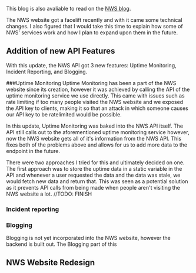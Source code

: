 This blog is also avaliable to read on the [NWS blog]().

The NWS website got a facelift recently and with it came some technical changes.
I also figured that I would take this time to explain how some of NWS' services work
and how I plan to expand upon them in the future.
## Addition of new API Features

With this update, the NWS API got 3 new features: Uptime Monitoring, Incident Reporting, 
and Blogging.

###Uptime Monitoring
Uptime Monitoring has been a part of the NWS website since its creation, however
it was achieved by calling the API of the uptime monitoring service we use directly. This
came with issues such as rate limiting if too many people visited the NWS website and
we exposed the API key to clients, making it so that an attack in which someone
causes our API key to be ratelimited would be possible.

In this update, Uptime Monitoring was baked into the NWS API itself. The API still calls
out to the aforementioned uptime monitoring service however, now the NWS website
gets all of it's information from the NWS API. This fixes both of the problems above and
allows for us to add more data to the endpoint in the future.

There were two approaches I tried for this and ultimately decided on one. The first 
approach was to store the uptime data in a static variable in the API and whenever a 
user requested the data and the data was stale, we would fetch new data and return that.
This was seen as a potential solution as it prevents API calls from being made when people aren't
visiting the NWS website a lot. 
//TODO: FINISH

### Incident reporting

### Blogging
Blogging is not yet incorporated into the NWS website, however the backend is built out.
The Blogging part of this 

## NWS Website Redesign
